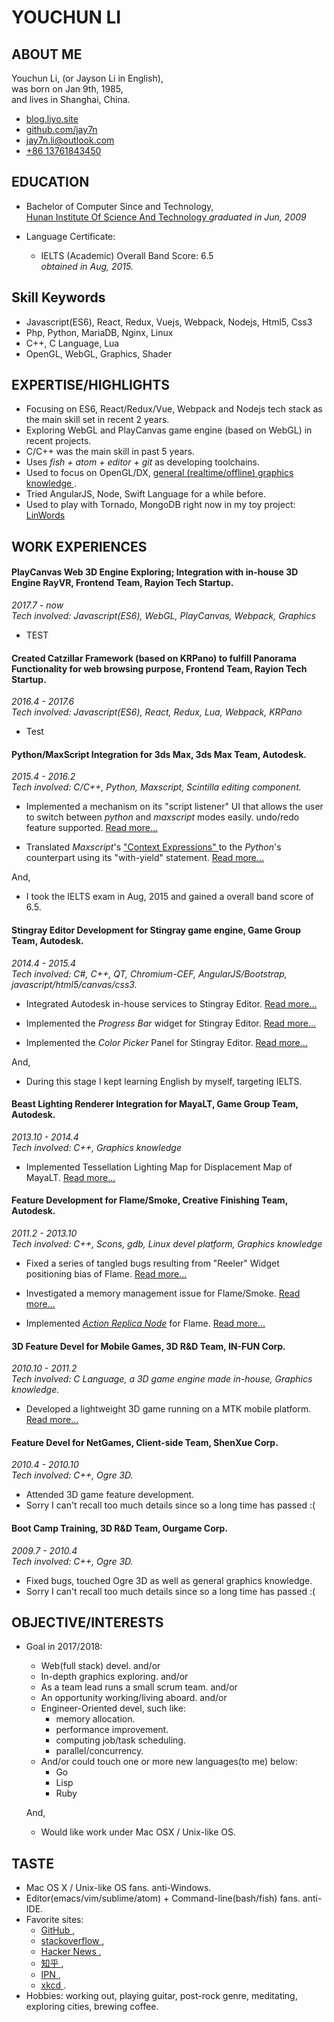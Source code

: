  <a href="" target="_blank" __>  </a>

# YOUCHUN LI

## ABOUT ME
Youchun Li, (or Jayson Li in English),  
was born on Jan 9th, 1985,  
and lives in Shanghai, China.  

* <a href="http://blog.liyo.site" target="_blank" __> blog.liyo.site </a>
* <a href="http://github.com/jay7n" target="_blank" __> github.com/jay7n </a>
* <a href="email:jay7n.li@outlook.com"> jay7n.li@outlook.com </a>
* <a href="tel:+8613761843450"> +86 13761843450 </a>


## EDUCATION
* Bachelor of Computer Since and Technology,  
  <a href="http://www.hnist.cn" target="_blank" __> Hunan Institute Of Science And Technology </a>
  _graduated in Jun, 2009_

* Language Certificate:
    * IELTS (Academic) Overall Band Score: 6.5  
      _obtained in Aug, 2015._  



## Skill Keywords
* Javascript(ES6), React, Redux, Vuejs, Webpack, Nodejs, Html5, Css3
* Php, Python, MariaDB, Nginx, Linux
* C++, C Language, Lua
* OpenGL, WebGL, Graphics, Shader


## EXPERTISE/HIGHLIGHTS
* Focusing on ES6, React/Redux/Vue, Webpack and Nodejs tech stack as the main skill set in recent 2 years.
* Exploring WebGL and PlayCanvas game engine (based on WebGL) in recent projects.
* C/C++ was the main skill in past 5 years.
* Uses _fish + atom + editor + git_ as developing toolchains.
* Used to focus on OpenGL/DX, <a href="http://www.cnblogs.com/lookof/category/220911.html" target="_blank" __> general (realtime/offline) graphics knowledge  </a>.
* Tried AngularJS, Node, Swift Language for a while before.
* Used to play with Tornado, MongoDB right now in my toy project: <a href="https://github.com/jay7n/LinWords" target="_blank" __> LinWords </a>


## WORK EXPERIENCES
#### PlayCanvas Web 3D Engine Exploring; Integration with in-house 3D Engine RayVR, Frontend Team, Rayion Tech Startup.
_2017.7 - now_  
_Tech involved: Javascript(ES6), WebGL, PlayCanvas, Webpack, Graphics_

* TEST

####  Created Catzillar Framework (based on KRPano) to fulfill Panorama Functionality for web browsing purpose, Frontend Team, Rayion Tech Startup.
_2016.4 - 2017.6_  
_Tech involved: Javascript(ES6), React, Redux, Lua, Webpack, KRPano_

* Test

#### Python/MaxScript Integration for 3ds Max, 3ds Max Team, Autodesk.
_2015.4 - 2016.2_  
_Tech involved: C/C++, Python, Maxscript, Scintilla editing component._

* Implemented a mechanism on its "script listener" UI that allows the user to switch between _python_ and _maxscript_ modes easily. undo/redo feature supported. [Read more...](javascript:ReadMore('WORKEXP.md?lang=en#3dsmax_adsk_1'))

* Translated _Maxscript_'s <a href="http://help.autodesk.com/view/3DSMAX/2016/ENU/?guid=__files_GUID_E672728A_EE15_4197_9EDD_487781167B01_htm" target="_blank"> "Context Expressions" </a> to the _Python_'s counterpart using its "with-yield" statement. [Read more...](javascript:ReadMore('WORKEXP.md?lang=en#3dsmax_adsk_2'))

And,

* I took the IELTS exam in Aug, 2015 and gained a overall band score of 6.5.

#### Stingray Editor Development for Stingray game engine, Game Group Team, Autodesk.
_2014.4 - 2015.4_  
_Tech involved: C#, C++, QT, Chromium-CEF, AngularJS/Bootstrap, javascript/html5/canvas/css3._

* Integrated Autodesk in-house services to Stingray Editor. [Read more...](javascript:ReadMore('WORKEXP.md?lang=en#stingray_adsk_1'))

* Implemented the _Progress Bar_ widget for Stingray Editor. [Read more...](javascript:ReadMore('WORKEXP.md?lang=en#stingray_adsk_2'))

* Implemented the _Color Picker_ Panel for Stingray Editor. [Read more...](javascript:ReadMore('WORKEXP.md?lang=en#stingray_adsk_3'))

And,

* During this stage I kept learning English by myself, targeting IELTS.

#### Beast Lighting Renderer Integration for MayaLT, Game Group Team, Autodesk.
_2013.10 - 2014.4_  
_Tech involved: C++, Graphics knowledge_

* Implemented Tessellation Lighting Map for Displacement Map of MayaLT. [Read more...](javascript:ReadMore('WORKEXP.md?lang=en#beast_adsk'))

#### Feature Development for Flame/Smoke, Creative Finishing Team, Autodesk.
_2011.2 - 2013.10_  
_Tech involved: C++, Scons, gdb, Linux devel platform, Graphics knowledge_

* Fixed a series of tangled bugs resulting from "Reeler" Widget positioning bias of Flame. [Read more...](javascript:ReadMore('WORKEXP.md?lang=en#flame_adsk_1'))

* Investigated a memory management issue for Flame/Smoke. [Read more...](javascript:ReadMore('WORKEXP.md?lang=en#flame_adsk_2'))

* Implemented _[Action Replica Node](https://knowledge.autodesk.com/search-result/caas/CloudHelp/cloudhelp/2016/ENU/Flame/files/GUID-0E1E86A5-310B-4F1F-A9C1-97E64A896AAB-htm.html)_ for Flame. [Read more...](javascript:ReadMore('WORKEXP.md?lang=en#flame_adsk_3'))

#### 3D Feature Devel for Mobile Games, 3D R&D Team, IN-FUN Corp.
_2010.10 - 2011.2_  
_Tech involved: C Language, a 3D game engine made in-house, Graphics knowledge._

* Developed a lightweight 3D game running on a MTK mobile platform. [Read more...](javascript:ReadMore('WORKEXP.md?lang=en#3d_infun'))

#### Feature Devel for NetGames, Client-side Team, ShenXue Corp.
_2010.4 - 2010.10_  
_Tech involved: C++, Ogre 3D._

* Attended 3D game feature development.
* Sorry I can't recall too much details since so a long time has passed :(

#### Boot Camp Training, 3D R&D Team, Ourgame Corp.
_2009.7 - 2010.4_  
_Tech involved: C++, Ogre 3D._

* Fixed bugs, touched Ogre 3D as well as general graphics knowledge.
* Sorry I can't recall too much details since so a long time has passed :(


## OBJECTIVE/INTERESTS
* Goal in 2017/2018:
    * Web(full stack) devel. and/or
    * In-depth graphics exploring. and/or
    * As a team lead runs a small scrum team. and/or
    * An opportunity working/living aboard. and/or
    * Engineer-Oriented devel, such like:
        * memory allocation.
        * performance improvement.
        * computing job/task scheduling.
        * parallel/concurrency.
    * And/or could touch one or more new languages(to me) below:
        * Go
        * Lisp
        * Ruby

    And,
    * Would like work under Mac OSX / Unix-like OS.


## TASTE
* Mac OS X / Unix-like OS fans. anti-Windows.
* Editor(emacs/vim/sublime/atom) + Command-line(bash/fish) fans. anti-IDE.
* Favorite sites:
    * <a href="https://github.com/" target="_blank" __> GitHub </a>,
    * <a href="http://stackoverflow.com/" target="_blank" __> stackoverflow </a>,
    * <a href="https://news.ycombinator.com/news" target="_blank" __> Hacker News </a>,
    * <a href="https://www.zhihu.com/" target="_blank" __> 知乎 </a>,
    * <a href="http://ipn.li/" target="_blank" __> IPN </a>,
    * <a href="http://xkcd.com/" target="_blank" __> xkcd </a>.
* Hobbies: working out, playing guitar, post-rock genre, meditating, exploring cities, brewing coffee.
